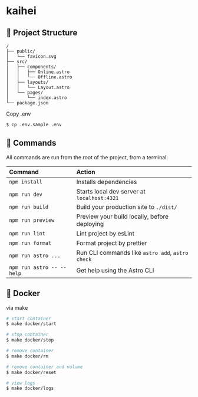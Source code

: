 # kaihei

## 🚀 Project Structure

```text
/
├── public/
│   └── favicon.svg
├── src/
│   ├── components/
│   │   ├── Online.astro
│   │   └── Offline.astro
│   ├── layouts/
│   │   └── Layout.astro
│   └── pages/
│       └── index.astro
└── package.json
```

Copy .env

```bash
$ cp .env.sample .env
```

## 🧞 Commands

All commands are run from the root of the project, from a terminal:

| Command                   | Action                                           |
| :------------------------ | :----------------------------------------------- |
| `npm install`             | Installs dependencies                            |
| `npm run dev`             | Starts local dev server at `localhost:4321`      |
| `npm run build`           | Build your production site to `./dist/`          |
| `npm run preview`         | Preview your build locally, before deploying     |
| `npm run lint`            | Lint project by esLint                           |
| `npm run format`          | Format project by prettier                       |
| `npm run astro ...`       | Run CLI commands like `astro add`, `astro check` |
| `npm run astro -- --help` | Get help using the Astro CLI                     |

## 🐳 Docker

via make

```bash
# start container
$ make docker/start

# stop container
$ make docker/stop

# remove container
$ make docker/rm

# remove container and volume
$ make docker/reset

# view logs
$ make docker/logs
```
